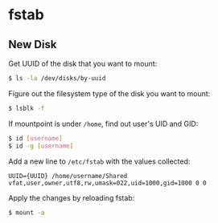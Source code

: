 # fstab

## New Disk

Get UUID of the disk that you want to mount:

```bash
$ ls -la /dev/disks/by-uuid
```

Figure out the filesystem type of the disk you want to mount:

```bash
$ lsblk -f
```

If mountpoint is under `/home`, find out user's UID and GID:

```bash
$ id [username]
$ id -g [username]
```

Add a new line to `/etc/fstab` with the values collected:

```
UUID={UUID} /home/username/Shared vfat,user,owner,utf8,rw,umask=022,uid=1000,gid=1000 0 0
```

Apply the changes by reloading fstab:

```bash
$ mount -a
```
